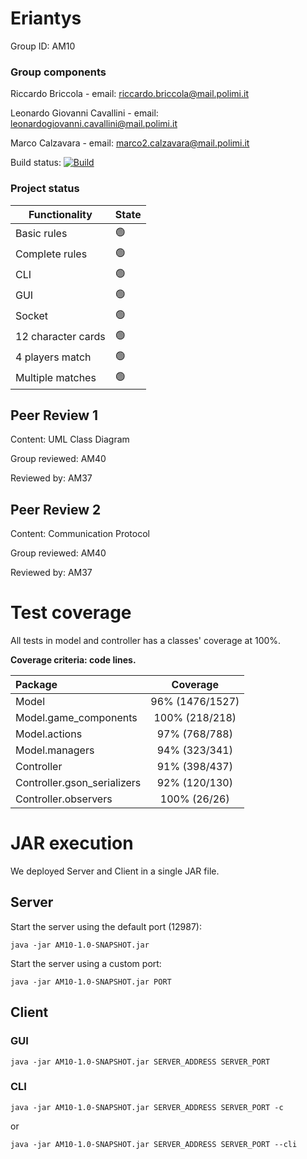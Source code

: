 # Eriantys

Group ID: AM10

### Group components

Riccardo Briccola - email: riccardo.briccola@mail.polimi.it

Leonardo Giovanni Cavallini - email: leonardogiovanni.cavallini@mail.polimi.it

Marco Calzavara - email: marco2.calzavara@mail.polimi.it

Build status:  [![Build](https://github.com/riccardo-briccola/ingsw2022-AM10/actions/workflows/report.yml/badge.svg?branch=main)](https://github.com/riccardo-briccola/ingsw2022-AM10/actions/workflows/report.yml)

### Project status

<!DOCTYPE html>

Functionality | State
-- | --
Basic rules | 🟢
Complete rules | 🟢
CLI | 🟢
GUI | 🟢
Socket | 🟢
12 character cards | 🟢
4 players match | 🟢
Multiple matches | 🟢


## Peer Review 1

Content: UML Class Diagram

Group reviewed: AM40

Reviewed by: AM37

## Peer Review 2

Content: Communication Protocol

Group reviewed: AM40

Reviewed by: AM37

# Test coverage

All tests in model and controller has a classes' coverage at 100%.

**Coverage criteria: code lines.**

| Package | Coverage |
|:-----------------------|:------------------------------------:|
| Model | 96% (1476/1527)
| Model.game_components | 100% (218/218)
| Model.actions | 97% (768/788)
| Model.managers | 94% (323/341)
| Controller | 91% (398/437)
| Controller.gson_serializers | 92% (120/130)
| Controller.observers | 100% (26/26)

# JAR execution

We deployed Server and Client in a single JAR file.

## Server

Start the server using the default port (12987):

```
java -jar AM10-1.0-SNAPSHOT.jar
```

Start the server using a custom port:

```
java -jar AM10-1.0-SNAPSHOT.jar PORT
```

## Client

### GUI


```
java -jar AM10-1.0-SNAPSHOT.jar SERVER_ADDRESS SERVER_PORT
```

### CLI


```
java -jar AM10-1.0-SNAPSHOT.jar SERVER_ADDRESS SERVER_PORT -c
```

or

```
java -jar AM10-1.0-SNAPSHOT.jar SERVER_ADDRESS SERVER_PORT --cli
```


